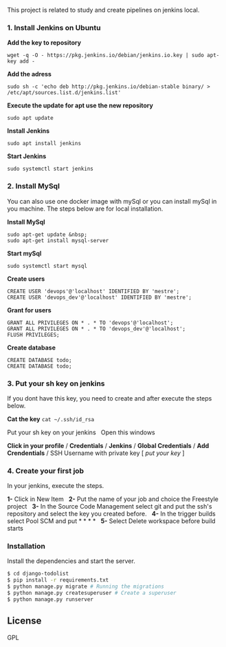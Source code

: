 This project is related to study and create pipelines on jenkins local.

###  1. Install Jenkins on Ubuntu

**Add the key to repository**

```
wget -q -O - https://pkg.jenkins.io/debian/jenkins.io.key | sudo apt-key add -
```

**Add the adress** 

```
sudo sh -c 'echo deb http://pkg.jenkins.io/debian-stable binary/ > /etc/apt/sources.list.d/jenkins.list'
```

**Execute the update for apt use the new repository**

```sudo apt update```

**Install Jenkins**

```sudo apt install jenkins```

**Start Jenkins**

```sudo systemctl start jenkins```

### 2. Install MySql

You can also use one docker image with mySql or you can install mySql in you machine. The steps below are for local installation.

**Install MySql**

```
sudo apt-get update &nbsp;
sudo apt-get install mysql-server
```

**Start mySql**

```sudo systemctl start mysql```

**Create users**

```
CREATE USER 'devops'@'localhost' IDENTIFIED BY 'mestre';
CREATE USER 'devops_dev'@'localhost' IDENTIFIED BY 'mestre';
```

**Grant for users**

```
GRANT ALL PRIVILEGES ON * . * TO 'devops'@'localhost';
GRANT ALL PRIVILEGES ON * . * TO 'devops_dev'@'localhost';
FLUSH PRIVILEGES;
```

**Create database**

```
CREATE DATABASE todo;
CREATE DATABASE todo;
```

### 3. Put your sh key on jenkins

If you dont have this key, you need to create and after execute the steps below.

**Cat the key**
```cat ~/.ssh/id_rsa```

Put your sh key on your jenkins &nbsp;
Open this windows &nbsp;

**Click in your profile** / **Credentials** / **Jenkins** / **Global Credentials** / **Add Crendentials** / SSH Username with private key [ *put your key* ]


### 4. Create your first job
In your jenkins, execute the steps.

**1-** Click in New Item &nbsp;
**2-** Put the name of your job and choice the Freestyle project &nbsp;
**3-** In the Source Code Management select git and put the ssh's repository and select the key you created before. &nbsp;
**4-** In the trigger builds select Pool SCM and put * * * * &nbsp;
**5-** Select Delete workspace before build starts &nbsp;




### Installation

Install the dependencies and start the server.

```sh
$ cd django-todolist
$ pip install -r requirements.txt
$ python manage.py migrate # Running the migrations
$ python manage.py createsuperuser # Create a superuser
$ python manage.py runserver
```




License
----

GPL
